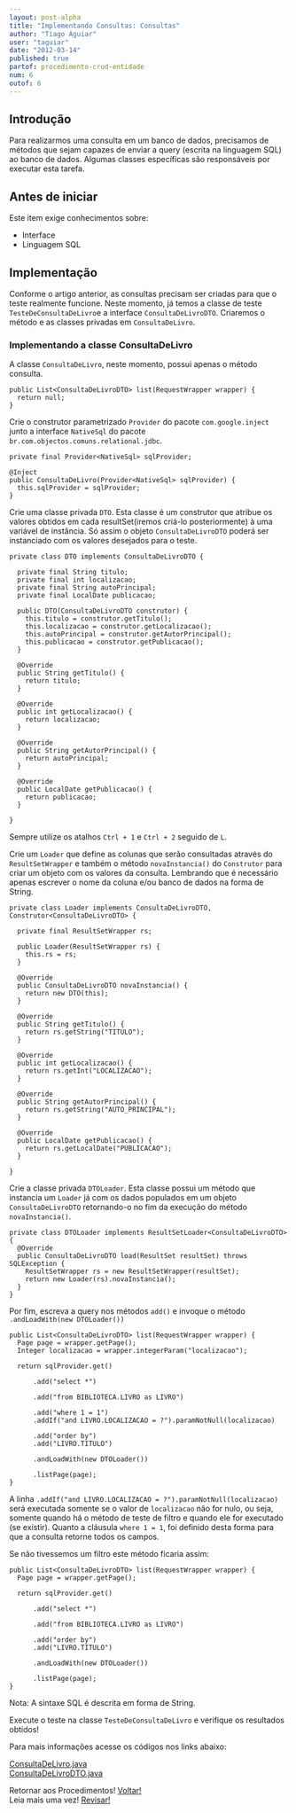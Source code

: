 ```yaml
---
layout: post-alpha
title: "Implementando Consultas: Consultas"
author: "Tiago Aguiar"
user: "taguiar"
date: "2012-03-14"
published: true
partof: procedimento-crud-entidade
num: 6
outof: 6
---
```


## <a id="TOPO"> </a> Introdução
Para realizarmos uma consulta em um banco de dados, precisamos de métodos que sejam capazes de enviar
a query (escrita na linguagem SQL) ao banco de dados. Algumas classes específicas são responsáveis
por executar esta tarefa.

## Antes de iniciar 
Este item exige conhecimentos sobre:

- Interface
- Linguagem SQL

## Implementação
Conforme o artigo anterior, as consultas precisam ser criadas para que o teste realmente funcione.
Neste momento, já temos a classe de teste `TesteDeConsultaDeLivro`e a interface `ConsultaDeLivroDTO`.
Criaremos o método e as classes privadas em `ConsultaDeLivro`. 

### Implementando a classe ConsultaDeLivro
A classe `ConsultaDeLivro`, neste momento, possui apenas o método consulta.

	public List<ConsultaDeLivroDTO> list(RequestWrapper wrapper) {
	  return null;
	}


Crie o construtor parametrizado `Provider` do pacote `com.google.inject` junto a interface `NativeSql` 
do pacote `br.com.objectos.comuns.relational.jdbc`.

	private final Provider<NativeSql> sqlProvider;

  	@Inject
  	public ConsultaDeLivro(Provider<NativeSql> sqlProvider) {
      this.sqlProvider = sqlProvider;
  	}
  	
Crie uma classe privada `DTO`. Esta classe é um construtor que atribue os valores obtidos em cada 
resultSet(iremos criá-lo posteriormente) à uma variável de instância. 
Só assim o objeto `ConsultaDeLivroDTO` poderá ser instanciado com os valores desejados para o teste.

    private class DTO implements ConsultaDeLivroDTO {

      private final String titulo;
      private final int localizacao;
      private final String autoPrincipal;
      private final LocalDate publicacao;

      public DTO(ConsultaDeLivroDTO construtor) {
        this.titulo = construtor.getTitulo();
        this.localizacao = construtor.getLocalizacao();
        this.autoPrincipal = construtor.getAutorPrincipal();
        this.publicacao = construtor.getPublicacao();
      }
    
      @Override
      public String getTitulo() {
        return titulo;
      }
    
      @Override
	  public int getLocalizacao() {
        return localizacao;
	  }
	    
	  @Override
	  public String getAutorPrincipal() {
	    return autoPrincipal;
	  }
	    
	  @Override
	  public LocalDate getPublicacao() {
	    return publicacao;
	  }
    
    }
    
Sempre utilize os atalhos `Ctrl + 1` e `Ctrl + 2` seguido de `L`.

Crie um `Loader` que define as colunas que serão consultadas através do `ResultSetWrapper` e 
também o método `novaInstancia()` do `Construtor` para criar um objeto com os valores da consulta. 
Lembrando que é necessário apenas escrever o nome da coluna e/ou banco de dados na forma de String.	
	
	private class Loader implements ConsultaDeLivroDTO, Construtor<ConsultaDeLivroDTO> {
	
	  private final ResultSetWrapper rs;
	
	  public Loader(ResultSetWrapper rs) {
	    this.rs = rs;
	  }
	    
	  @Override
	  public ConsultaDeLivroDTO novaInstancia() {
	    return new DTO(this);
	  }
	
	  @Override
	  public String getTitulo() {
	    return rs.getString("TITULO");
	  }
	    
	  @Override
	  public int getLocalizacao() {
	    return rs.getInt("LOCALIZACAO");
	  }
	    
	  @Override
	  public String getAutorPrincipal() {
	    return rs.getString("AUTO_PRINCIPAL");
	  }
	    
	  @Override
	  public LocalDate getPublicacao() {
	    return rs.getLocalDate("PUBLICACAO");
	  }
	    
	}      	
	
Crie a classe privada `DTOLoader`. Esta classe possui um método que instancia um `Loader` já 
com os dados populados em um objeto `ConsultaDeLivroDTO` retornando-o no fim da execução do método
`novaInstancia()`.	
	
	private class DTOLoader implements ResultSetLoader<ConsultaDeLivroDTO> {
	  @Override
	  public ConsultaDeLivroDTO load(ResultSet resultSet) throws SQLException {
	    ResultSetWrapper rs = new ResultSetWrapper(resultSet);
	    return new Loader(rs).novaInstancia();
	  }
	}
		
Por fim, escreva a query nos métodos `add()` e invoque o método `.andLoadWith(new DTOLoader())`

	public List<ConsultaDeLivroDTO> list(RequestWrapper wrapper) {
	  Page page = wrapper.getPage();
	  Integer localizacao = wrapper.integerParam("localizacao");
	  
	  return sqlProvider.get()
	      
	      .add("select *")
	      
	      .add("from BIBLIOTECA.LIVRO as LIVRO")
	      
	      .add("where 1 = 1")
	      .addIf("and LIVRO.LOCALIZACAO = ?").paramNotNull(localizacao)
	      
	      .add("order by")
	      .add("LIVRO.TITULO")
	      
	      .andLoadWith(new DTOLoader())
	      
	      .listPage(page);
	}
	
A linha `.addIf("and LIVRO.LOCALIZACAO = ?").paramNotNull(localizacao)` será executada somente se
o valor de `localizacao` não for nulo, ou seja, somente quando há o método de teste de filtro e quando 
ele for executado (se existir). Quanto a cláusula `where 1 = 1`, foi definido desta forma para que
a consulta retorne todos os campos. 

Se não tivessemos um filtro este método ficaria assim:

	public List<ConsultaDeLivroDTO> list(RequestWrapper wrapper) {
	  Page page = wrapper.getPage();
	  
	  return sqlProvider.get()
	      
	      .add("select *")
	      
	      .add("from BIBLIOTECA.LIVRO as LIVRO")
	      
	      .add("order by")
	      .add("LIVRO.TITULO")
	      
	      .andLoadWith(new DTOLoader())
	      
	      .listPage(page);
	}	
	
Nota: A sintaxe SQL é descrita em forma de String.
    
Execute o teste na classe `TesteDeConsultaDeLivro` e verifique os resultados obtidos!     				

Para mais informações acesse os códigos nos links abaixo:

[ConsultaDeLivro.java](https://github.com/objectos/objectos-dojo/tree/master/objectos-dojo-team/src/main/java/br/com/objectos/dojo/taguiar/ConsultaDeLivro.java)<br>
[ConsultaDeLivroDTO.java](https://github.com/objectos/objectos-dojo/tree/master/objectos-dojo-team/src/main/java/br/com/objectos/dojo/taguiar/ConsultaDeLivroDTO.java)<br>

Retornar aos Procedimentos! <a href="{{ site.baseurl }}/procedimento/" class="btn btn-success">Voltar!</a><br>
Leia mais uma vez! <a href="#TOPO" class="btn btn-warning">Revisar!</a>